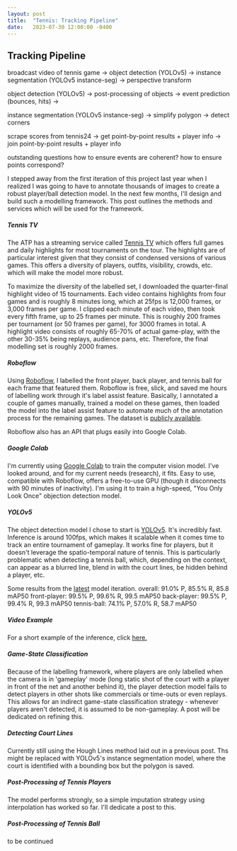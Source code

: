 ```yaml
---
layout: post
title:  "Tennis: Tracking Pipeline"
date:   2023-07-30 12:00:00 -0400
---
```

<head>
<!-- Google tag (gtag.js) -->
<script async src="https://www.googletagmanager.com/gtag/js?id=G-DGRHZS5DNM"></script>
<script>
  window.dataLayer = window.dataLayer || [];
  function gtag(){dataLayer.push(arguments);}
  gtag('js', new Date());

  gtag('config', 'G-DGRHZS5DNM');
</script>
</head>
<h2>Tracking Pipeline</h2>
<p>
broadcast video of tennis game ->
object detection (YOLOv5) ->
instance segmentation (YOLOv5 instance-seg) ->
perspective transform 

object detection (YOLOv5) ->
post-processing of objects ->
event prediction (bounces, hits) ->

instance segmentation (YOLOv5 instance-seg) ->
simplify polygon ->
detect corners

scrape scores from tennis24 ->
get point-by-point results + player info ->
join point-by-point results + player info

outstanding questions
how to ensure events are coherent?
how to ensure points correspond?


<p>
I stepped away from the first iteration of this project last year when I realized I was going to have to annotate thousands of images to create a robust player/ball detection model. In the next few months, I'll design and build such a modelling framework. This post outlines the methods and services which will be used for the framework.
</p>
<p>
<h5>Tennis TV</h5>
The ATP has a streaming service called <a href="https://www.tennistv.com/?gclid=CjwKCAjwyqWkBhBMEiwAp2yUFkALa-AHHRpKvKlqI7MypdHnL6eRs95eB9c-PsMZ3Oo81Niyo5yRRhoC1QIQAvD_BwE">Tennis TV</a> which offers full games and daily highlights for most tournaments on the tour. The highlights are of particular interest given that they consist of condensed versions of various games. This offers a diversity of players, outfits, visibility, crowds, etc. which will make the model more robust.
</p>
<p>
To maximize the diversity of the labelled set, I downloaded the quarter-final highlight video of 15 tournaments. Each video contains highlights from four games and is roughly 8 minutes long, which at 25fps is 12,000 frames, or 3,000 frames per game. I clipped each minute of each video, then took every fifth frame, up to 25 frames per minute. This is roughly 200 frames per tournament (or 50 frames per game), for 3000 frames in total. A highlight video consists of roughly 65-70% of actual game-play, with the other 30-35% being replays, audience pans, etc. Therefore, the final modelling set is roughly 2000 frames. 
</p>
<p>
<h5>Roboflow</h5>
Using <a href="https://app.roboflow.com/tennistracker-dogbm">Roboflow</a>, I labelled the front player, back player, and tennis ball for each frame that featured them. Roboflow is free, slick, and saved me hours of labelling work through it's label assist feature. Basically, I annotated a couple of games manually, trained a model on these games, then loaded the model into the label assist feature to automate much of the annotation process for the remaining games.  The dataset is <a href="https://universe.roboflow.com/tennistracker-dogbm/tennis-tracker-duufq">publicly available</a>.
</p>
<p>
Roboflow also has an API that plugs easily into Google Colab.
</p>
<p>
<h5>Google Colab</h5>
I'm currently using <a href="https://colab.research.google.com/drive/1tM9Jbu3XwlDK8s8EVLB_lBQwNOr23u-3#scrollTo=G4fjA5X74FpF">Google Colab</a> to train the computer vision model. I've looked around, and for my current needs (research), it fits. Easy to use, compatible with Roboflow, offers a free-to-use GPU (though it disconnects with 90 minutes of inactivity). I'm using it to train a high-speed, "You Only Look Once" objection detection model.
</p>
<p>
<h5>YOLOv5</h5>
The object detection model I chose to start is <a href="https://pytorch.org/hub/ultralytics_yolov5/">YOLOv5</a>. It's incredibly fast. Inference is around 100fps, which makes it scalable when it comes time to track an entire tournament of gameplay. It works fine for players, but it doesn't leverage the spatio-temporal nature of tennis. This is particularly problematic when detecting a tennis ball, which, depending on the context, can appear as a blurred line, blend in with the court lines, be hidden behind a player, etc.
</p>
<p>
Some results from the <a href="https://app.roboflow.com/tennistracker-dogbm/tennis-tracker-duufq/deploy/15">latest</a> model iteration.
overall:      91.0% P, 85.5% R, 85.8 mAP50
front-player: 99.5% P, 99.6% R, 99.5 mAP50
back-player:  99.5% P, 99.4% R, 99.3 mAP50
tennis-ball:  74.1% P, 57.0% R, 58.7 mAP50
</p>
<p>
<h5>Video Example</h5>
For a short example of the inference, click <a href = "https://www.youtube.com/watch?v=DwdfFsjQgFg">here.</a>
</p>
<p>
<h5>Game-State Classification</h5>
Because of the labelling framework, where players are only labelled when the camera is in 'gameplay' mode (long static shot of the court with a player in front of the net and another behind it), the player detection model fails to detect players in other shots like commercials or time-outs or even replays. This allows for an indirect game-state classification strategy - whenever players aren't detected, it is assumed to be non-gameplay. A post will be dedicated on refining this. 
</p>
<p>
<h5>Detecting Court Lines</h5>
Currently still using the Hough Lines method laid out in a previous post. Ths might be replaced with YOLOv5's instance segmentation model, where the court is identified with a bounding box but the polygon is saved.
</p>
<p>
<h5>Post-Processing of Tennis Players</h5>
The model performs strongly, so a simple imputation strategy using interpolation has worked so far. I'll dedicate a post to this.
</p>
<p>
<h5>Post-Processing of Tennis Ball</h5>
to be continued
</p>


